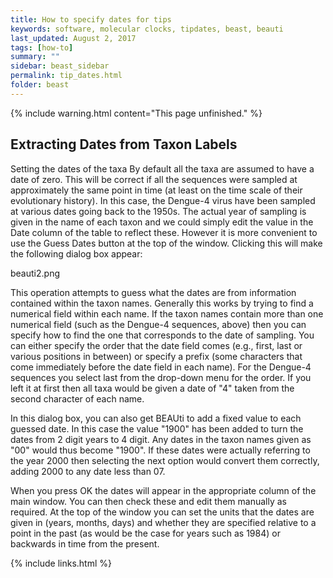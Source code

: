 ```yaml
---
title: How to specify dates for tips
keywords: software, molecular clocks, tipdates, beast, beauti
last_updated: August 2, 2017
tags: [how-to]
summary: ""
sidebar: beast_sidebar
permalink: tip_dates.html
folder: beast
---
```


{% include warning.html content="This page unfinished." %}

## Extracting Dates from Taxon Labels

Setting the dates of the taxa
By default all the taxa are assumed to have a date of zero. This will be correct if all the sequences were sampled at approximately the same point in time (at least on the time scale of their evolutionary history). In this case, the Dengue-4 virus have been sampled at various dates going back to the 1950s. The actual year of sampling is given in the name of each taxon and we could simply edit the value in the Date column of the table to reflect these. However it is more convenient to use the Guess Dates button at the top of the window. Clicking this will make the following dialog box appear:

 beauti2.png

This operation attempts to guess what the dates are from information contained within the taxon names. Generally this works by trying to find a numerical field within each name. If the taxon names contain more than one numerical field (such as the Dengue-4 sequences, above) then you can specify how to find the one that corresponds to the date of sampling. You can either specify the order that the date field comes (e.g., first, last or various positions in between) or specify a prefix (some characters that come immediately before the date field in each name). For the Dengue-4 sequences you select last from the drop-down menu for the order. If you left it at first then all taxa would be given a date of "4" taken from the second character of each name.

In this dialog box, you can also get BEAUti to add a fixed value to each guessed date. In this case the value "1900" has been added to turn the dates from 2 digit years to 4 digit. Any dates in the taxon names given as "00" would thus become "1900". If these dates were actually referring to the year 2000 then selecting the next option would convert them correctly, adding 2000 to any date less than 07.

When you press OK the dates will appear in the appropriate column of the main window. You can then check these and edit them manually as required. At the top of the window you can set the units that the dates are given in (years, months, days) and whether they are specified relative to a point in the past (as would be the case for years such as 1984) or backwards in time from the present.

{% include links.html %}
